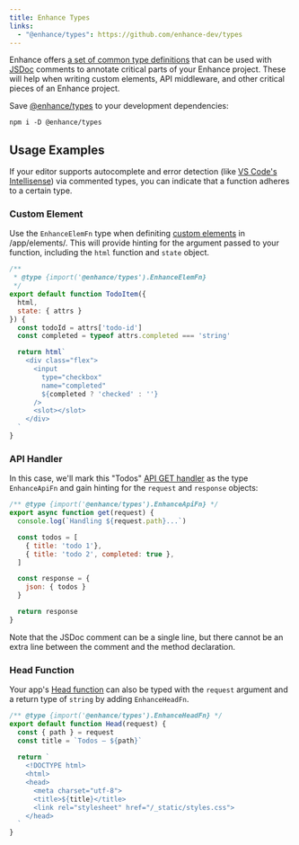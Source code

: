 ```yaml
---
title: Enhance Types
links:
  - "@enhance/types": https://github.com/enhance-dev/types
---
```


Enhance offers [a set of common type definitions](https://github.com/enhance-dev/types) that can be used with [JSDoc](https://jsdoc.app/) comments to annotate critical parts of your Enhance project.
These will help when writing custom elements, API middleware, and other critical pieces of an Enhance project.

Save [@enhance/types](https://github.com/enhance-dev/types) to your development dependencies:

```shell
npm i -D @enhance/types
```

## Usage Examples

If your editor supports autocomplete and error detection (like [VS Code's Intellisense](https://code.visualstudio.com/docs/editor/intellisense)) via commented types, you can indicate that a function adheres to a certain type.

### Custom Element

Use the `EnhanceElemFn` type when definiting [custom elements](/docs/learn/starter-project/elements) in /app/elements/. This will provide hinting for the argument passed to your function, including the `html` function and `state` object.

<doc-code filename="app/elements/todo-item.mjs" highlight="1:3-add" callout="6-state,11-html">

```javascript
/**
 * @type {import('@enhance/types').EnhanceElemFn}
 */
export default function TodoItem({
  html,
  state: { attrs }
}) {
  const todoId = attrs['todo-id']
  const completed = typeof attrs.completed === 'string'

  return html`
    <div class="flex">
      <input
        type="checkbox"
        name="completed"
        ${completed ? 'checked' : ''}
      />
      <slot></slot>
    </div>
  `
}
```

</doc-code>

### API Handler

In this case, we'll mark this "Todos" [API GET handler](/docs/learn/starter-project/api) as the type `EnhanceApiFn` and gain hinting for the `request` and `response` objects:

<doc-code filename="app/api/todos.mjs" highlight="1-add" callout="2-request, 14-response">

```javascript
/** @type {import('@enhance/types').EnhanceApiFn} */
export async function get(request) {
  console.log(`Handling ${request.path}...`)

  const todos = [
    { title: 'todo 1'},
    { title: 'todo 2', completed: true },
  ]

  const response = {
    json: { todos }
  }

  return response
}
```

</doc-code>

<doc-callout level="none" mark="🔎" thin>

Note that the JSDoc comment can be a single line, but there cannot be an extra line between the comment and the method declaration.

</doc-callout>

### Head Function

Your app's [Head function](/docs/learn/starter-project/head) can also be typed with the `request` argument and a return type of `string` by adding `EnhanceHeadFn`.

<doc-code filename="app/head.mjs" highlight="1-add" callout="2-request">

```javascript
/** @type {import('@enhance/types').EnhanceHeadFn} */
export default function Head(request) {
  const { path } = request
  const title = `Todos — ${path}`
  
  return `
    <!DOCTYPE html>
    <html>
    <head>
      <meta charset="utf-8">
      <title>${title}</title>
      <link rel="stylesheet" href="/_static/styles.css">
    </head>
  `
}
```

</doc-code>
